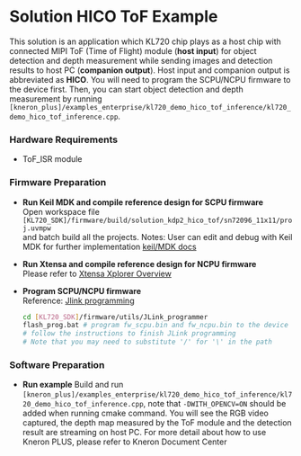 # Solution HICO ToF Example

This solution is an application which KL720 chip plays as a host chip with connected MIPI ToF (Time of Flight) module (**host input**) for object detection and depth measurement while sending images and detection results to host PC (**companion output**). Host input and companion output is abbreviated as **HICO**. You will need to program the SCPU/NCPU firmware to the device first. Then, you can start object detection and depth measurement by running `[kneron_plus]/examples_enterprise/kl720_demo_hico_tof_inference/kl720_demo_hico_tof_inference.cpp`.

### Hardware Requirements

- ToF_ISR module  

### Firmware Preparation

- **Run Keil MDK and compile reference design for SCPU firmware**  
    Open workspace file `[KL720_SDK]/firmware/build/solution_kdp2_hico_tof/sn72096_11x11/proj.uvmpw`  
    and batch build all the projects.
    Notes:
    User can edit and debug with Keil MDK for further implementation  [keil/MDK docs](https://www2.keil.com/mdk5/docs)

- **Run Xtensa and compile reference design for NCPU firmware**  
    Please refer to [Xtensa Xplorer Overview](xtensa.md)  

- **Program SCPU/NCPU firmware**  
    Reference:  [Jlink programming](../flash_management/flash_management.md#4-program-flash-via-jtagswd-interface)  
    ```bash
    cd [KL720_SDK]/firmware/utils/JLink_programmer  
    flash_prog.bat # program fw_scpu.bin and fw_ncpu.bin to the device  
    # follow the instructions to finish JLink programming
    # Note that you may need to substitute '/' for '\' in the path
    ```

### Software Preparation

- **Run example**
    Build and run `[kneron_plus]/examples_enterprise/kl720_demo_hico_tof_inference/kl720_demo_hico_tof_inference.cpp`, note that `-DWITH_OPENCV=ON` should be added when running cmake command. You will see the RGB video captured, the depth map measured by the ToF module and the detection result are streaming on host PC. For more detail about how to use Kneron PLUS, please refer to Kneron Document Center
